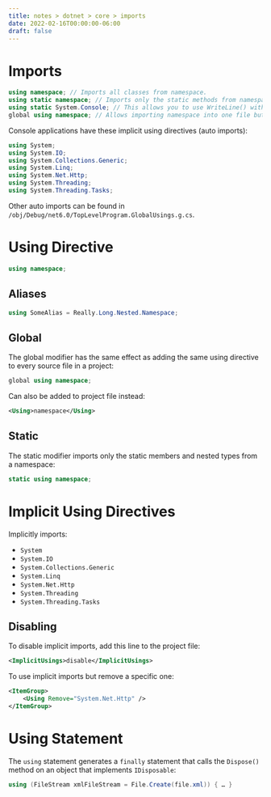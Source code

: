 ```yaml
---
title: notes > dotnet > core > imports
date: 2022-02-16T00:00:00-06:00
draft: false
---
```


# Imports
```cs
using namespace; // Imports all classes from namespace.
using static namespace; // Imports only the static methods from namespace.
using static System.Console; // This allows you to use WriteLine() without having to call Console.WriteLine().
global using namespace;	// Allows importing namespace into one file but available to the whole project.
```

Console applications have these implicit using directives (auto imports):
```cs
using System;
using System.IO;
using System.Collections.Generic;
using System.Linq;
using System.Net.Http;
using System.Threading;
using System.Threading.Tasks;
```

Other auto imports can be found in `/obj/Debug/net6.0/TopLevelProgram.GlobalUsings.g.cs`.

# Using Directive
```cs
using namespace;
```

## Aliases
```cs
using SomeAlias = Really.Long.Nested.Namespace;
```

## Global
The global modifier has the same effect as adding the same using directive to every source file in a project:
```cs
global using namespace;
```

Can also be added to project file instead:
```xml
<Using>namespace</Using>
```

## Static
The static modifier imports only the static members and nested types from a namespace:
```cs
static using namespace;
```

# Implicit Using Directives
Implicitly imports:
- `System`
- `System.IO`
- `System.Collections.Generic`
- `System.Linq`
- `System.Net.Http`
- `System.Threading`
- `System.Threading.Tasks`

## Disabling
To disable implicit imports, add this line to the project file:
```xml
<ImplicitUsings>disable</ImplicitUsings>
```

To use implicit imports but remove a specific one:
```xml
<ItemGroup>
	<Using Remove="System.Net.Http" />
</ItemGroup>
```

# Using Statement
The `using` statement generates a `finally` statement that calls the `Dispose()` method on an object that implements `IDisposable`:
```cs
using (FileStream xmlFileStream = File.Create(file.xml)) { … }
```

